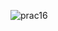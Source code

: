 ![prac16](https://cloud.githubusercontent.com/assets/17008990/13328455/c4631496-dc14-11e5-8a01-92737baf19a7.PNG)
